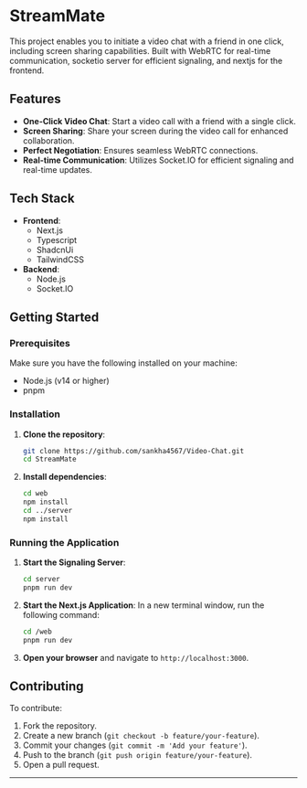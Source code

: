 # StreamMate

This project enables you to initiate a video chat with a friend in one click, including screen sharing capabilities. Built with  WebRTC for real-time communication, socketio server for efficient signaling, and nextjs for the frontend.

## Features

- **One-Click Video Chat**: Start a video call with a friend with a single click.
- **Screen Sharing**: Share your screen during the video call for enhanced collaboration.
- **Perfect Negotiation**: Ensures seamless WebRTC connections.
- **Real-time Communication**: Utilizes Socket.IO for efficient signaling and real-time updates.

## Tech Stack

- **Frontend**:
  - Next.js
  - Typescript
  - ShadcnUi
  - TailwindCSS
- **Backend**:
  - Node.js
  - Socket.IO

## Getting Started

### Prerequisites

Make sure you have the following installed on your machine:

- Node.js (v14 or higher)
- pnpm

### Installation

1. **Clone the repository**:
    ```bash
    git clone https://github.com/sankha4567/Video-Chat.git
    cd StreamMate
    ```

2. **Install dependencies**:
    ```bash
    cd web
    npm install
    cd ../server
    npm install
    ```

### Running the Application

1. **Start the Signaling Server**:
    ```bash
    cd server
    pnpm run dev
    ```

2. **Start the Next.js Application**:
    In a new terminal window, run the following command:
    ```bash
    cd /web
    pnpm run dev
    ```

3. **Open your browser** and navigate to `http://localhost:3000`.


## Contributing

To contribute:

1. Fork the repository.
2. Create a new branch (`git checkout -b feature/your-feature`).
3. Commit your changes (`git commit -m 'Add your feature'`).
4. Push to the branch (`git push origin feature/your-feature`).
5. Open a pull request.


---
